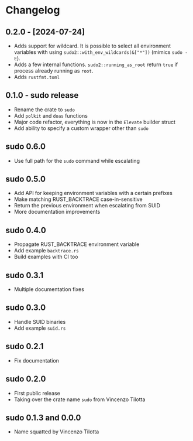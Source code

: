 # Changelog

## 0.2.0 - [2024-07-24]

- Adds support for wildcard. It is possible to select all environment variables
  with using `sudo2::with_env_wildcards(&["*"])` (mimics `sudo -E`).
- Adds a few internal functions. `sudo2::running_as_root` return `true` if
  process already running as `root`.
- Adds `rustfmt.toml`

## 0.1.0 - sudo release

- Rename the crate to `sudo`
- Add `polkit` and `doas` functions
- Major code refactor, everything is now in the `Elevate` builder struct
- Add ability to specify a custom wrapper other than `sudo`

## sudo 0.6.0

- Use full path for the `sudo` command while escalating

## sudo 0.5.0

- Add API for keeping environment variables with a certain prefixes
- Make matching RUST_BACKTRACE case-in-sensitive
- Return the previous environment when escalating from SUID
- More documentation improvements

## sudo 0.4.0

- Propagate RUST_BACKTRACE environment variable
- Add example `backtrace.rs`
- Build examples with CI too

## sudo 0.3.1

- Multiple documentation fixes

## sudo 0.3.0

- Handle SUID binaries
- Add example `suid.rs`

## sudo 0.2.1

- Fix documentation

## sudo 0.2.0

- First public release
- Taking over the crate name `sudo` from Vincenzo Tilotta

## sudo 0.1.3 and 0.0.0

- Name squatted by Vincenzo Tilotta
